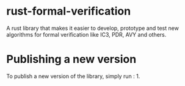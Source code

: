 # rust-formal-verification

A rust library that makes it easier to develop, prototype and test new algorithms for formal verification like IC3, PDR, AVY and others.

# Publishing a new version

To publish a new version of the library, simply run :
1. 
